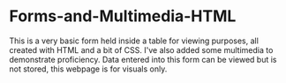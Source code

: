 # Forms-and-Multimedia-HTML
This is a very basic form held inside a table for viewing purposes, all created with HTML and a bit of CSS. I've also added some multimedia to demonstrate proficiency. Data entered into this form can be viewed but is not stored, this webpage is for visuals only.
